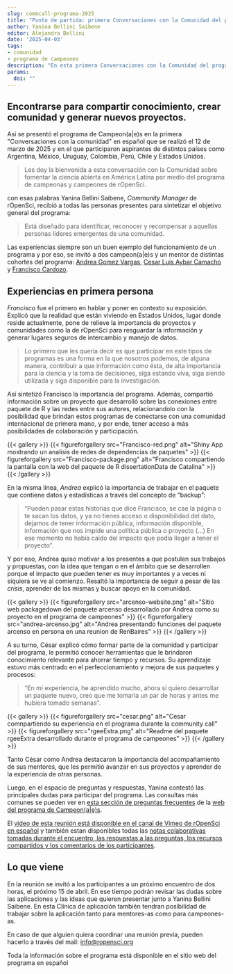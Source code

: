 ```yaml
---
slug: commcall-programa-2025
title: "Punto de partida: primera Conversaciones con la Comunidad del programa de Campeon(a|e)s en español"
author: Yanina Bellini Saibene
editor: Alejandra Bellini
date: '2025-04-03'
tags:
- comunidad
- programa de campeones
description: "En esta primera Conversaciones con la Comunidad del programa de Campeon(a|e)s en español, compartimos las experiencias de participantes latinoamericanos del programa."
params:
  doi: ""
---
```


## Encontrarse para compartir conocimiento, crear comunidad y generar nuevos proyectos. 

Así se presentó el programa de Campeon(a|e)s en la primera "Conversaciones con la comunidad" en español que se realizó el 12 de marzo de 2025 y en el que participaron aspirantes de distintos países como Argentina, México, Uruguay, Colombia, Perú, Chile y Estados Unidos.

> Les doy la bienvenida a esta conversación con la Comunidad sobre fomentar la ciencia abierta en América Latina por medio del programa de campeonas y campeones de rOpenSci.

con esas palabras Yanina Bellini Saibene, _Community Manager_ de rOpenSci, recibió a todas las personas presentes para sintetizar el objetivo general del programa: 

> Está diseñado para identificar, reconocer y recompensar a aquellas personas líderes emergentes de una comunidad.

Las experiencias siempre son un buen ejemplo del funcionamiento de un programa y por eso, se invitó a dos campeon(a|e)s y un mentor de distintas cohortes del programa: [Andrea Gomez Vargas](/es/author/andrea-gomez-vargas/), [Cesar Luis Aybar Camacho](/es/author/cesar-luis-aybar-camacho/) y [Francisco Cardozo](/es/author/francisco-cardozo/).

## Experiencias en primera persona

_Francisco_ fue el primero en hablar y poner en contexto su exposición. Explicó que la realidad que están viviendo en Estados Unidos, lugar donde reside actualmente, pone de relieve la importancia de proyectos y comunidades como la de rOpenSci para resguardar la información y generar lugares seguros de intercambio y manejo de datos.

> Lo primero que les quería decir es que participar en este tipos de programas es una forma en la que nosotros podemos, de alguna manera, contribuir a que información como ésta, de alta importancia para la ciencia y la toma de decisiones, siga estando viva, siga siendo utilizada y siga disponible para la investigación.

Así sintetizó Francisco la importancia del programa. Además, compartió información sobre un proyecto que desarrolló sobre las conexiones entre paquete de R y las redes entre sus autores, relacionandolo con la posibilidad que brindan estos programas de conectarse con una comunidad internacional de primera mano, y por ende, tener acceso a más posibilidades de colaboración y participación.

{{< gallery >}}
{{< figureforgallery src="Francisco-red.png" alt="Shiny App mostrando un analisis de redes de dependencias de paquetes" >}}
{{< figureforgallery src="Francisco-package.png" alt="Francisco compartiendo la pantalla con la web del paquete de R dissertationData de Catalina" >}}
{{< /gallery >}}

En la misma línea, _Andrea_ explicó la importancia de trabajar en el paquete que contiene datos y estadísticas a través del concepto de “backup”: 

> “Pueden pasar estas historias que dice Francisco, se cae la página o te sacan los datos, y ya no tienes acceso o disponibilidad del dato, dejamos de tener información pública, información disponible, información que nos impide una política pública o proyecto (…) En ese momento no había caído del impacto que podía llegar a tener el proyecto”.

Y por eso, Andrea quiso motivar a los presentes a que postulen sus trabajos y propuestas, con la idea que tengan o en el ámbito que se desarrollen porque el impacto que pueden tener es muy importantes y a veces ni siquiera se ve al comienzo. Resaltó la importancia de seguir a pesar de las _crisis_, aprender de las mismas y buscar apoyo en la comunidad.

{{< gallery >}}
{{< figureforgallery src="arcenso-website.png" alt="Sitio web packagedown del paquete arcenso desarrollado por Andrea como su proyecto en el programa de campeones" >}}
{{< figureforgallery src="andrea-arcenso.jpg" alt="Andrea presentando funciones del paquete arcenso en persona en una reunion de RenBaires" >}}
{{< /gallery >}}

A su turno, César explicó cómo formar parte de la comunidad y participar del programa, le permitió conocer herramientas que le brindaron conocimiento relevante para ahorrar tiempo y recursos. Su aprendizaje estuvo más centrado en el perfeccionamiento y mejora de sus paquetes y procesos: 

> “En mi experiencia, he aprendido mucho, ahora si quiero desarrollar un paquete nuevo, creo que me tomaría un par de horas y antes me hubiera tomado semanas”.

{{< gallery >}}
{{< figureforgallery src="cesar.png" alt="Cesar comnpartiendo su experiencia en el programa durante la community call" >}}
{{< figureforgallery src="rgeeEstra.png" alt="Readme del paquete rgeeExtra desarrollado durante el programa de campeones" >}}
{{< /gallery >}}

Tanto César como Andrea destacaron la importancia del acompañamiento de sus mentores, que les permitió avanzar en sus proyectos y aprender de la experiencia de otras personas.

Luego, en el espacio de preguntas y respuestas, Yanina contestó las principales dudas para participar del programa. Las consultas más comunes se pueden ver en [esta sección de preguntas frecuentes]() de la [web del programa de Campeon(a|e)s](). 
 
El [video de esta reunión está disponible en el canal de Vimeo de rOpenSci en español]() y también estan disponibles todas las [notas colaborativas tomadas durante el encuentro, las respuestas a las preguntas, los recursos compartidos y los comentarios de los participantes]().
 
## Lo que viene

En la reunión se invitó a los participantes a un próximo encuentro de dos horas, el próximo 15 de abril. En ese tiempo podrán revisar las dudas sobre las aplicaciones y las ideas que quieren presentar junto a Yanina Bellini Saibene. En esta Clínica de aplicación también tendran posibilidad de trabajar sobre la aplicación tanto para mentores-as como para campeones-as. 

En caso de que alguien quiera coordinar una reunión previa, pueden hacerlo a través del mail: info@ropensci.org

Toda la información sobre el programa está disponible en el sitio web del programa en español

